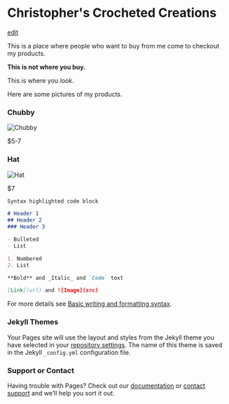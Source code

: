 # Christopher's Crocheted Creations
[edit](https://github.com/chshbr/Christopherscrochetedcreations/edit/gh-pages/index.md)

This is a place where people who want to buy from me come to checkout my products.

**This is not where you buy.**

This is where you *look*.

Here are some pictures of my products.

### Chubby

![Chubby](IMG_20220721_120020000.jpg)

$5-7

### Hat

![Hat](IMG_20220721_132829821.jpg)

$7

```markdown
Syntax highlighted code block

# Header 1
## Header 2
### Header 3

- Bulleted
- List

1. Numbered
2. List

**Bold** and _Italic_ and `Code` text

[Link](url) and ![Image](src)
```

For more details see [Basic writing and formatting syntax](https://docs.github.com/en/github/writing-on-github/getting-started-with-writing-and-formatting-on-github/basic-writing-and-formatting-syntax).

### Jekyll Themes

Your Pages site will use the layout and styles from the Jekyll theme you have selected in your [repository settings](https://github.com/chshbr/Christopherscrochetedcreations/settings/pages). The name of this theme is saved in the Jekyll `_config.yml` configuration file.

### Support or Contact

Having trouble with Pages? Check out our [documentation](https://docs.github.com/categories/github-pages-basics/) or [contact support](https://support.github.com/contact) and we’ll help you sort it out.
